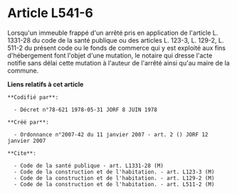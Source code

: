 # Article L541-6

Lorsqu'un immeuble frappé d'un arrêté pris en application de l'article L. 1331-28 du code de la santé publique ou des
articles L. 123-3, L. 129-2, L. 511-2 du présent code ou le fonds de commerce qui y est exploité aux fins d'hébergement font
l'objet d'une mutation, le notaire qui dresse l'acte notifie sans délai cette mutation à l'auteur de l'arrêté ainsi qu'au
maire de la commune.

**Liens relatifs à cet article**

	**Codifié par**:

	  - Décret n°78-621 1978-05-31 JORF 8 JUIN 1978

	**Créé par**:

	  - Ordonnance n°2007-42 du 11 janvier 2007 - art. 2 () JORF 12 janvier 2007

	**Cite**:

	  - Code de la santé publique - art. L1331-28 (M)
	  - Code de la construction et de l'habitation. - art. L123-3 (M)
	  - Code de la construction et de l'habitation. - art. L129-2 (M)
	  - Code de la construction et de l'habitation. - art. L511-2 (M)
